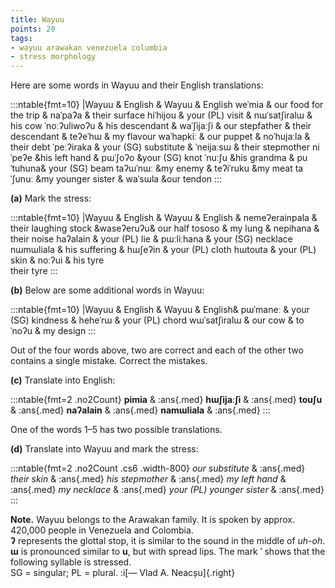 ```yaml
---
title: Wayuu
points: 20
tags:
- wayuu arawakan venezuela columbia
- stress morphology
---
```


Here are some words in Wayuu and their English translations:

:::ntable{fmt=10}
|Wayuu & English & Wayuu & English 
weˈmia & our food for the trip & naˈpaʔa & their surface 
hiˈhijou & your (PL) visit & nɯˈsatʃiralɯ & his cow 
ˈnoːʔuliwoʔu & his descendant & waˈʃijaːʃi & our stepfather 
& their descendant & teʔeˈhɯ & my flavour 
waˈhapkiː & our puppet & noˈhujaːla & their debt 
ˈpeːʔiraka & your (SG) substitute & ˈneijaːsɯ & their stepmother 
niˈpeʔe &his left hand & pɯˈʃoʔo &your (SG) knot 
ˈnuːʃu &his grandma & puˈtuhuna& your (SG) beam 
taʔɯˈnɯː &my enemy & teʔiˈruku &my meat 
taˈʃunuː &my younger sister & waˈsɯla &our tendon 
:::


**(a)** Mark the stress:

:::ntable{fmt=10}
|Wayuu & English & Wayuu & English &
nemeʔerainpala & their laughing stock &waseʔeruʔu& our half 
tososo & my lung & nepihana & their noise 
haʔalain & your (PL) lie & pɯːliːhana & your (SG) necklace 
nɯmɯliala & his suffering & hɯʃeʔin & your (PL) cloth 
hɯtouta & your (PL) skin & noːʔui & his tyre<br>their tyre 
:::

**(b)** Below are some additional words in Wayuu:

:::ntable{fmt=10}
|Wayuu & English & Wayuu & English&
pɯˈmaneː & your (SG) kindness & heheˈrɯ & your (PL) chord 
wɯˈsatʃiralɯ & our cow & toˈnoʔu & my design 
:::

Out of the four words above, two are correct and each of the other two contains a single
mistake. Correct the mistakes.

**(c)** Translate into English:

:::ntable{fmt=2 .no2Count}
**pimia** & :ans{.med}
**hɯʃijaːʃi** & :ans{.med}
**touʃu** & :ans{.med}
**naʔalain** & :ans{.med}
**namɯliala** & :ans{.med}
:::

One of the words 1–5 has two
possible translations.

**(d)** Translate into Wayuu and mark the stress:

:::ntable{fmt=2 .no2Count .cs6 .width-800}
*our substitute* & :ans{.med}
*their skin* & :ans{.med}
*his stepmother* & :ans{.med}
*my left hand* & :ans{.med}
*my necklace* & :ans{.med}
*your (PL) younger sister* & :ans{.med}
:::

**Note.** Wayuu belongs to the Arawakan family. It is spoken by approx. 420,000 people in
Venezuela and Colombia.
<br>**ʔ** represents the glottal stop, it is similar to the sound in the middle of *uh-oh*. **ɯ** is
pronounced similar to **u**, but with spread lips. The mark **ˈ** shows that the following syllable
is stressed.
<br>SG = singular; PL = plural. :i[— Vlad A. Neacșu]{.right}